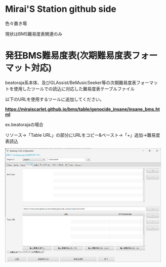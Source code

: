 # Mirai'S Station github side

 色々置き場
 
 現状はBMS難易度表関連のみ

# 発狂BMS難易度表(次期難易度表フォーマット対応)

 beatoraja系本体、及びGLAssist/BeMusicSeeker等の次期難易度表フォーマットを使用したツールでの読込に対応した難易度表テーブルファイル

 以下のURLを使用するツールに追加してください。

 **https://miraiscarlet.github.io/bms/table/genocide_insane/insane_bms.html**

 ex.beatorajaの場合

 リソース→「Table URL」の部分にURLをコピー&ペースト→「+」追加→難易度表読込

 ![読込先](./photo/beatoraja_tableload.png)